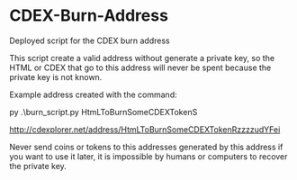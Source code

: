 # CDEX-Burn-Address
Deployed script for the CDEX burn address 


This script create a valid address without generate a private key, so the HTML or CDEX that go to this address will never be spent because the private key is not known.

Example address created with the command:

py .\burn_script.py HtmLToBurnSomeCDEXTokenS

http://cdexplorer.net/address/HtmLToBurnSomeCDEXTokenRzzzzudYFei


Never send coins or tokens to this addresses generated by this address if you want to use it later, it is impossible by humans or computers to recover the private key.
